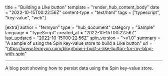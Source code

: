 title = "Building a Like button"
template = "render_hub_content_body"
date = "2022-10-15T00:22:56Z"
content-type = "text/html"
tags = ["typescript", "key-value", "web"]

[extra]
author = "fermyon"
type = "hub_document"
category = "Sample"
language = "TypeScript"
created_at = "2022-10-15T00:22:56Z"
last_updated = "2022-10-15T00:22:56Z"
spin_version = ">v1.0"
summary =  "A sample of using the Spin key-value store to build a Like button"
url = "https://www.fermyon.com/blog/how-i-built-a-like-button-for-my-blog-with-spin"

---

A blog post showing how to persist data using the Spin key-value store.
